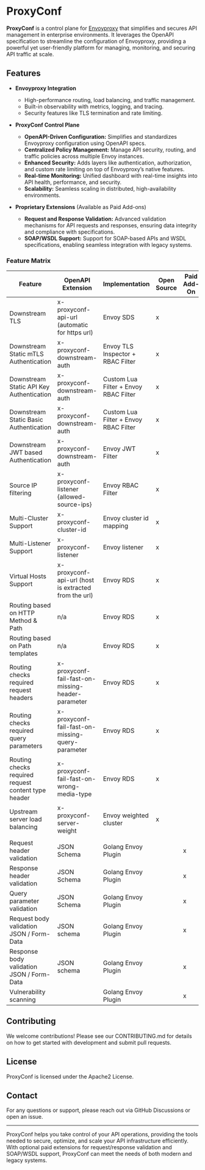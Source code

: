 # ProxyConf

**ProxyConf** is a control plane for [Envoyproxy](https://www.envoyproxy.io/) that simplifies and secures API management in enterprise environments. It leverages the OpenAPI specification to streamline the configuration of Envoyproxy, providing a powerful yet user-friendly platform for managing, monitoring, and securing API traffic at scale.

## Features

- **Envoyproxy Integration**
  - High-performance routing, load balancing, and traffic management.
  - Built-in observability with metrics, logging, and tracing.
  - Security features like TLS termination and rate limiting.

- **ProxyConf Control Plane**
  - **OpenAPI-Driven Configuration:** Simplifies and standardizes Envoyproxy configuration using OpenAPI specs.
  - **Centralized Policy Management:** Manage API security, routing, and traffic policies across multiple Envoy instances.
  - **Enhanced Security:** Adds layers like authentication, authorization, and custom rate limiting on top of Envoyproxy’s native features.
  - **Real-time Monitoring:** Unified dashboard with real-time insights into API health, performance, and security.
  - **Scalability:** Seamless scaling in distributed, high-availability environments.

- **Proprietary Extensions** (Available as Paid Add-ons)
  - **Request and Response Validation:** Advanced validation mechanisms for API requests and responses, ensuring data integrity and compliance with specifications.
  - **SOAP/WSDL Support:**  Support for SOAP-based APIs and WSDL specifications, enabling seamless integration with legacy systems.

### Feature Matrix

| **Feature**                                         | **OpenAPI Extension**                                | **Implementation**                    | **Open Source** | **Paid Add-On** | **DONE** |
|-----------------------------------------------------|------------------------------------------------------|---------------------------------------|-----------------|-----------------|----------|
| Downstream TLS                                      | x-proxyconf-api-url (automatic for https url)        | Envoy SDS                             | x               |                 | yes      |
| Downstream Static mTLS Authentication               | x-proxyconf-downstream-auth                          | Envoy TLS Inspector + RBAC Filter     | x               |                 | yes      |
| Downstream Static API Key Authentication            | x-proxyconf-downstream-auth                          | Custom Lua Filter + Envoy RBAC Filter | x               |                 | yes      |
| Downstream Static Basic Authentication              | x-proxyconf-downstream-auth                          | Custom Lua Filter + Envoy RBAC Filter | x               |                 | yes      |
| Downstream JWT based Authentication                 | x-proxyconf-downstream-auth                          | Envoy JWT Filter                      | x               |                 | yes      |
| Source IP filtering                                 | x-proxyconf-listener {allowed-source-ips}            | Envoy RBAC Filter                     | x               |                 | yes      |
| Multi-Cluster Support                               | x-proxyconf-cluster-id                               | Envoy cluster id mapping              | x               |                 | yes      |
| Multi-Listener Support                              | x-proxyconf-listener                                 | Envoy listener                        | x               |                 | yes      |
| Virtual Hosts Support                               | x-proxyconf-api-url (host is extracted from the url) | Envoy RDS                             | x               |                 | yes      |
| Routing based on HTTP Method & Path                 | n/a                                                  | Envoy RDS                             | x               |                 | yes      |
| Routing based on Path templates                     | n/a                                                  | Envoy RDS                             | x               |                 | yes      |
| Routing checks required request headers             | x-proxyconf-fail-fast-on-missing-header-parameter    | Envoy RDS                             | x               |                 | yes      |
| Routing checks required query parameters            | x-proxyconf-fail-fast-on-missing-query-parameter     | Envoy RDS                             | x               |                 | yes      |
| Routing checks required request content type header | x-proxyconf-fail-fast-on-wrong-media-type            | Envoy RDS                             | x               |                 | yes      |
| Upstream server load balancing                      | x-proxyconf-server-weight                            | Envoy weighted cluster                | x               |                 | yes      |
|                                                     |                                                      |                                       |                 |                 |          |
| Request header validation                           | JSON Schema                                          | Golang Envoy Plugin                   |                 | x               | yes      |
| Response header validation                          | JSON Schema                                          | Golang Envoy Plugin                   |                 | x               | yes      |
| Query parameter validation                          | JSON Schema                                          | Golang Envoy Plugin                   |                 | x               | yes      |
| Request body validation JSON / Form-Data            | JSON schema                                          | Golang Envoy Plugin                   |                 | x               | yes      |
| Response body validation JSON / Form-Data           | JSON schema                                          | Golang Envoy Plugin                   |                 | x               | yes      |
| Vulnerability scanning                              |                                                      | Golang Envoy Plugin                   |                 | x               | no       |

## Contributing

We welcome contributions! Please see our CONTRIBUTING.md for details on how to get started with development and submit pull requests.

## License

ProxyConf is licensed under the Apache2 License.

## Contact

For any questions or support, please reach out via GitHub Discussions or open an issue.

---

ProxyConf helps you take control of your API operations, providing the tools needed to secure, optimize, and scale your API infrastructure efficiently. With optional paid extensions for request/response validation and SOAP/WSDL support, ProxyConf can meet the needs of both modern and legacy systems.

